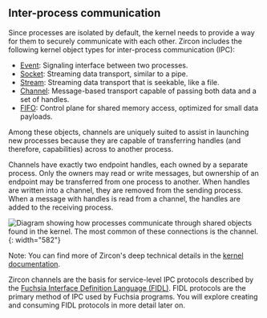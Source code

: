 ## Inter-process communication

Since processes are isolated by default, the kernel needs to provide a way for
them to securely communicate with each other. Zircon includes the following
kernel object types for inter-process communication (IPC):

* [Event](/reference/kernel_objects/event.md):
  Signaling interface between two processes.
* [Socket](/reference/kernel_objects/socket.md):
  Streaming data transport, similar to a pipe.
* [Stream](/reference/kernel_objects/stream.md):
  Streaming data transport that is seekable, like a file.
* [Channel](/reference/kernel_objects/channel.md):
  Message-based transport capable of passing both data and a set of handles.
* [FIFO](/reference/kernel_objects/fifo.md):
  Control plane for shared memory access, optimized for small data payloads.

Among these objects, channels are uniquely suited to assist in launching new
processes because they are capable of transferring handles (and therefore,
capabilities) across to another process.

Channels have exactly two endpoint handles, each owned by a separate process.
Only the owners may read or write messages, but ownership of an endpoint may
be transferred from one process to another. When handles are written into a
channel, they are removed from the sending process. When a message with handles
is read from a channel, the handles are added to the receiving process.

![Diagram showing how processes communicate through shared objects found in the
 kernel. The most common of these connections is the channel.](
  /get-started/images/intro/ipc.png){: width="582"}

Note: You can find more of Zircon's deep technical details in the
[kernel documentation](/concepts/kernel/README.md).

Zircon channels are the basis for service-level IPC protocols described by
the [Fuchsia Interface Definition Language (FIDL)][glossary.FIDL]. FIDL
protocols are the primary method of IPC used by Fuchsia programs. You will
explore creating and consuming FIDL protocols in more detail later on.


[glossary.FIDL]: /glossary/README.md#FIDL
